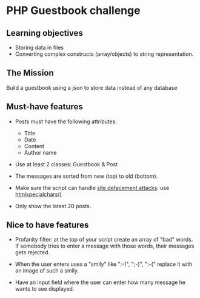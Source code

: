 # PHP Guestbook challenge

## Learning objectives
- Storing data in files
- Converting complex constructs (array/objects) to string representation.

## The Mission
Build a guestbook using  a json to store  data instead of any database


## Must-have features
- Posts must have the following attributes:
    * Title
    * Date
    * Content
    * Author name
    
- Use at least 2 classes: Guestbook & Post
- The messages are sorted from new (top) to old (bottom).
- Make sure the script can handle [site defacement attacks](https://en.wikipedia.org/wiki/Website_defacement): use [htmlspecialchars()](https://www.php.net/htmlspecialchars)
- Only show the latest 20 posts.

## Nice to have features
- Profanity filter: at the top of your script create an array of "bad" words. If somebody tries to enter a message with those words, their messages gets rejected.

- When the user enters uses a "smily" like ":-)", ";-)", ":-(" replace it with an image of such a smily.

- Have an input field where the user can enter how many message he wants to see displayed.
